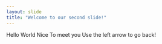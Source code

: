 ```yaml
---
layout: slide
title: "Welcome to our second slide!"
---
```

Hello World Nice To meet you
Use the left arrow to go back!
